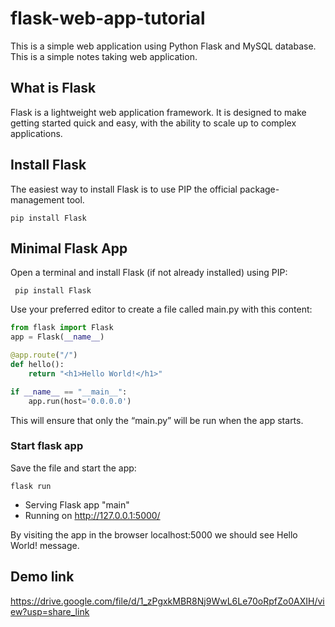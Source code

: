 # flask-web-app-tutorial

This is a simple web application using Python Flask and MySQL database. This is a simple notes taking web application.

## What is Flask
Flask is a lightweight web application framework. It is designed to make getting started quick and easy, with the ability to scale up to complex applications.

## Install Flask
The easiest way to install Flask is to use PIP the official package-management tool.

``` pip install Flask ```
## Minimal Flask App
Open a terminal and install Flask (if not already installed) using PIP:

```  pip install Flask ``` 

Use your preferred editor to create a file called main.py with this content:

``` python
from flask import Flask
app = Flask(__name__)

@app.route("/")
def hello():
    return "<h1>Hello World!</h1>"

if __name__ == "__main__":
    app.run(host='0.0.0.0')
```
This will ensure that only the “main.py” will be run when the app starts.

### Start flask app

Save the file and start the app:

``` flask run ```

 * Serving Flask app "main"
 * Running on http://127.0.0.1:5000/
 
By visiting the app in the browser localhost:5000 we should see Hello World! message.

## Demo link
https://drive.google.com/file/d/1_zPgxkMBR8Nj9WwL6Le70oRpfZo0AXIH/view?usp=share_link
